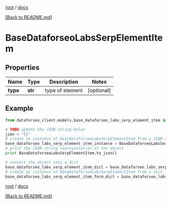 [root](./../ "root") / [docs](./ "docs")

[[Back to README.md]](./../README.md "[Back to README.md]")

# BaseDataforseoLabsSerpElementItem

## Properties

Name | Type | Description | Notes
------------ | ------------- | ------------- | -------------
**type** | **str** | type of element | [optional]

## Example

```python
from dataforseo_client.models.base_dataforseo_labs_serp_element_item import BaseDataforseoLabsSerpElementItem

# TODO update the JSON string below
json = "{}"
# create an instance of BaseDataforseoLabsSerpElementItem from a JSON string
base_dataforseo_labs_serp_element_item_instance = BaseDataforseoLabsSerpElementItem.from_json(json)
# print the JSON string representation of the object
print BaseDataforseoLabsSerpElementItem.to_json()

# convert the object into a dict
base_dataforseo_labs_serp_element_item_dict = base_dataforseo_labs_serp_element_item_instance.to_dict()
# create an instance of BaseDataforseoLabsSerpElementItem from a dict
base_dataforseo_labs_serp_element_item_form_dict = base_dataforseo_labs_serp_element_item.from_dict(base_dataforseo_labs_serp_element_item_dict)
```

  

[root](./../ "root") / [docs](./ "docs")

[[Back to README.md]](./../README.md "[Back to README.md]")